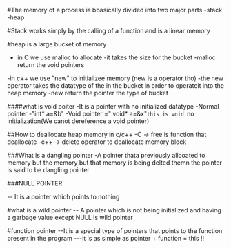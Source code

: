 #The memory of a process is bbasically divided into two major parts 
-stack
-heap

#Stack works simply by the calling of a function and is a linear memory

#heap is a large bucket of memory
 - in C 
 we use malloc to allocate
 -it takes the size for the bucket
 -malloc return the void pointers

 -in c++
 we use "new" to initializee memory (new is a operator tho)
 -the new operator takes the datatype of the in the bucket in order to operateit into the heap memory
 -new return the pointer the type of bucket



####what is void poiter
-It is a pointer with no initialized datatype
  -Normal pointer -"int* a=&b"
  -Void pointer =" void* a=&x"`this is void `no initialization(We canot dereference a void pointer)

##How to deallocate heap memory in c/c++
   -C -> free is function that deallocate
   -c++ -> delete operator to deallocate memory block

###What is a dangling pointer
  -A pointer thata previously allcoated to memory but the memory but that memory is being delted themn the pointer is said to be dangling pointer

###NULL POINTER

 -- It is a pointer which points to nothing


 #what is a wild pointer
  -- A pointer which is not being initialized and having a garbage value except NULL is wild pointer

  #function pointer
  --It is a special type of pointers that points to the function present in the program
---it is as simple as pointer + function = this !! 
